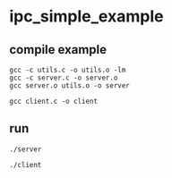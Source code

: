 # ipc_simple_example

## compile example
```
gcc -c utils.c -o utils.o -lm
gcc -c server.c -o server.o
gcc server.o utils.o -o server

gcc client.c -o client
```

## run
```
./server
```
```
./client
```